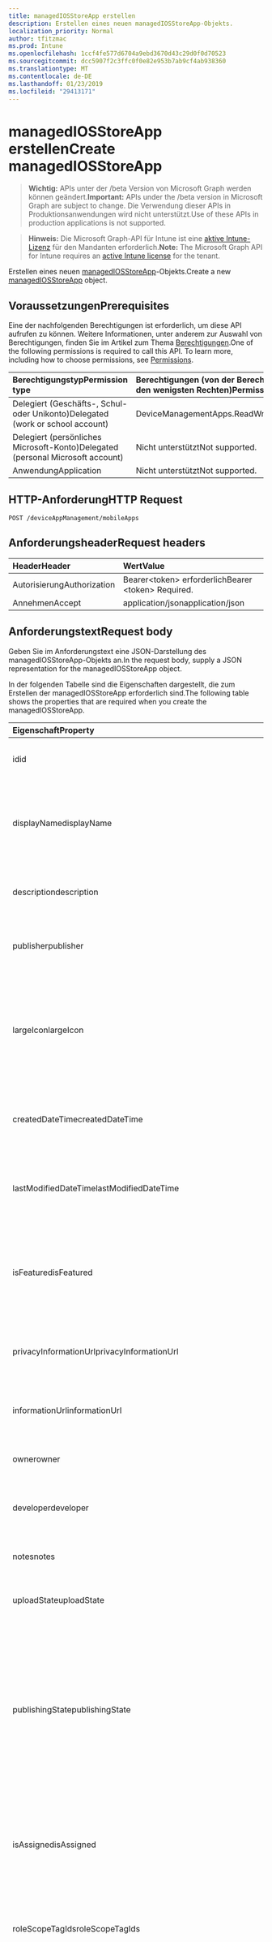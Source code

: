 ```yaml
---
title: managedIOSStoreApp erstellen
description: Erstellen eines neuen managedIOSStoreApp-Objekts.
localization_priority: Normal
author: tfitzmac
ms.prod: Intune
ms.openlocfilehash: 1ccf4fe577d6704a9ebd3670d43c29d0f0d70523
ms.sourcegitcommit: dcc5907f2c3ffc0f0e82e953b7ab9cf4ab938360
ms.translationtype: MT
ms.contentlocale: de-DE
ms.lasthandoff: 01/23/2019
ms.locfileid: "29413171"
---
```

# <a name="create-managediosstoreapp"></a><span data-ttu-id="3f87e-103">managedIOSStoreApp erstellen</span><span class="sxs-lookup"><span data-stu-id="3f87e-103">Create managedIOSStoreApp</span></span>

> <span data-ttu-id="3f87e-104">**Wichtig:** APIs unter der /beta Version von Microsoft Graph werden können geändert.</span><span class="sxs-lookup"><span data-stu-id="3f87e-104">**Important:** APIs under the /beta version in Microsoft Graph are subject to change.</span></span> <span data-ttu-id="3f87e-105">Die Verwendung dieser APIs in Produktionsanwendungen wird nicht unterstützt.</span><span class="sxs-lookup"><span data-stu-id="3f87e-105">Use of these APIs in production applications is not supported.</span></span>

> <span data-ttu-id="3f87e-106">**Hinweis:** Die Microsoft Graph-API für Intune ist eine [aktive Intune-Lizenz](https://go.microsoft.com/fwlink/?linkid=839381) für den Mandanten erforderlich.</span><span class="sxs-lookup"><span data-stu-id="3f87e-106">**Note:** The Microsoft Graph API for Intune requires an [active Intune license](https://go.microsoft.com/fwlink/?linkid=839381) for the tenant.</span></span>

<span data-ttu-id="3f87e-107">Erstellen eines neuen [managedIOSStoreApp](../resources/intune-apps-managediosstoreapp.md)-Objekts.</span><span class="sxs-lookup"><span data-stu-id="3f87e-107">Create a new [managedIOSStoreApp](../resources/intune-apps-managediosstoreapp.md) object.</span></span>

## <a name="prerequisites"></a><span data-ttu-id="3f87e-108">Voraussetzungen</span><span class="sxs-lookup"><span data-stu-id="3f87e-108">Prerequisites</span></span>
<span data-ttu-id="3f87e-p102">Eine der nachfolgenden Berechtigungen ist erforderlich, um diese API aufrufen zu können. Weitere Informationen, unter anderem zur Auswahl von Berechtigungen, finden Sie im Artikel zum Thema [Berechtigungen](/concepts/permissions-reference.md).</span><span class="sxs-lookup"><span data-stu-id="3f87e-p102">One of the following permissions is required to call this API. To learn more, including how to choose permissions, see [Permissions](/concepts/permissions-reference.md).</span></span>

|<span data-ttu-id="3f87e-111">Berechtigungstyp</span><span class="sxs-lookup"><span data-stu-id="3f87e-111">Permission type</span></span>|<span data-ttu-id="3f87e-112">Berechtigungen (von der Berechtigung mit den meisten Rechten zu der mit den wenigsten Rechten)</span><span class="sxs-lookup"><span data-stu-id="3f87e-112">Permissions (from most to least privileged)</span></span>|
|:---|:---|
|<span data-ttu-id="3f87e-113">Delegiert (Geschäfts-, Schul- oder Unikonto)</span><span class="sxs-lookup"><span data-stu-id="3f87e-113">Delegated (work or school account)</span></span>|<span data-ttu-id="3f87e-114">DeviceManagementApps.ReadWrite.All</span><span class="sxs-lookup"><span data-stu-id="3f87e-114">DeviceManagementApps.ReadWrite.All</span></span>|
|<span data-ttu-id="3f87e-115">Delegiert (persönliches Microsoft-Konto)</span><span class="sxs-lookup"><span data-stu-id="3f87e-115">Delegated (personal Microsoft account)</span></span>|<span data-ttu-id="3f87e-116">Nicht unterstützt</span><span class="sxs-lookup"><span data-stu-id="3f87e-116">Not supported.</span></span>|
|<span data-ttu-id="3f87e-117">Anwendung</span><span class="sxs-lookup"><span data-stu-id="3f87e-117">Application</span></span>|<span data-ttu-id="3f87e-118">Nicht unterstützt</span><span class="sxs-lookup"><span data-stu-id="3f87e-118">Not supported.</span></span>|

## <a name="http-request"></a><span data-ttu-id="3f87e-119">HTTP-Anforderung</span><span class="sxs-lookup"><span data-stu-id="3f87e-119">HTTP Request</span></span>
<!-- {
  "blockType": "ignored"
}
-->
``` http
POST /deviceAppManagement/mobileApps
```

## <a name="request-headers"></a><span data-ttu-id="3f87e-120">Anforderungsheader</span><span class="sxs-lookup"><span data-stu-id="3f87e-120">Request headers</span></span>
|<span data-ttu-id="3f87e-121">Header</span><span class="sxs-lookup"><span data-stu-id="3f87e-121">Header</span></span>|<span data-ttu-id="3f87e-122">Wert</span><span class="sxs-lookup"><span data-stu-id="3f87e-122">Value</span></span>|
|:---|:---|
|<span data-ttu-id="3f87e-123">Autorisierung</span><span class="sxs-lookup"><span data-stu-id="3f87e-123">Authorization</span></span>|<span data-ttu-id="3f87e-124">Bearer&lt;token&gt; erforderlich</span><span class="sxs-lookup"><span data-stu-id="3f87e-124">Bearer &lt;token&gt; Required.</span></span>|
|<span data-ttu-id="3f87e-125">Annehmen</span><span class="sxs-lookup"><span data-stu-id="3f87e-125">Accept</span></span>|<span data-ttu-id="3f87e-126">application/json</span><span class="sxs-lookup"><span data-stu-id="3f87e-126">application/json</span></span>|

## <a name="request-body"></a><span data-ttu-id="3f87e-127">Anforderungstext</span><span class="sxs-lookup"><span data-stu-id="3f87e-127">Request body</span></span>
<span data-ttu-id="3f87e-128">Geben Sie im Anforderungstext eine JSON-Darstellung des managedIOSStoreApp-Objekts an.</span><span class="sxs-lookup"><span data-stu-id="3f87e-128">In the request body, supply a JSON representation for the managedIOSStoreApp object.</span></span>

<span data-ttu-id="3f87e-129">In der folgenden Tabelle sind die Eigenschaften dargestellt, die zum Erstellen der managedIOSStoreApp erforderlich sind.</span><span class="sxs-lookup"><span data-stu-id="3f87e-129">The following table shows the properties that are required when you create the managedIOSStoreApp.</span></span>

|<span data-ttu-id="3f87e-130">Eigenschaft</span><span class="sxs-lookup"><span data-stu-id="3f87e-130">Property</span></span>|<span data-ttu-id="3f87e-131">Typ</span><span class="sxs-lookup"><span data-stu-id="3f87e-131">Type</span></span>|<span data-ttu-id="3f87e-132">Beschreibung</span><span class="sxs-lookup"><span data-stu-id="3f87e-132">Description</span></span>|
|:---|:---|:---|
|<span data-ttu-id="3f87e-133">id</span><span class="sxs-lookup"><span data-stu-id="3f87e-133">id</span></span>|<span data-ttu-id="3f87e-134">Zeichenfolge</span><span class="sxs-lookup"><span data-stu-id="3f87e-134">String</span></span>|<span data-ttu-id="3f87e-135">Schlüssel der Entität</span><span class="sxs-lookup"><span data-stu-id="3f87e-135">Key of the entity.</span></span> <span data-ttu-id="3f87e-136">Geerbt von [mobileApp](../resources/intune-apps-mobileapp.md).</span><span class="sxs-lookup"><span data-stu-id="3f87e-136">Inherited from [mobileApp](../resources/intune-apps-mobileapp.md)</span></span>|
|<span data-ttu-id="3f87e-137">displayName</span><span class="sxs-lookup"><span data-stu-id="3f87e-137">displayName</span></span>|<span data-ttu-id="3f87e-138">Zeichenfolge</span><span class="sxs-lookup"><span data-stu-id="3f87e-138">String</span></span>|<span data-ttu-id="3f87e-139">Der vom Administrator bereitgestellte oder importierte Titel der App.</span><span class="sxs-lookup"><span data-stu-id="3f87e-139">The admin provided or imported title of the app.</span></span> <span data-ttu-id="3f87e-140">Geerbt von [mobileApp](../resources/intune-apps-mobileapp.md).</span><span class="sxs-lookup"><span data-stu-id="3f87e-140">Inherited from [mobileApp](../resources/intune-apps-mobileapp.md)</span></span>|
|<span data-ttu-id="3f87e-141">description</span><span class="sxs-lookup"><span data-stu-id="3f87e-141">description</span></span>|<span data-ttu-id="3f87e-142">Zeichenfolge</span><span class="sxs-lookup"><span data-stu-id="3f87e-142">String</span></span>|<span data-ttu-id="3f87e-143">Beschreibung der App.</span><span class="sxs-lookup"><span data-stu-id="3f87e-143">The description of the app.</span></span> <span data-ttu-id="3f87e-144">Geerbt von [mobileApp](../resources/intune-apps-mobileapp.md).</span><span class="sxs-lookup"><span data-stu-id="3f87e-144">Inherited from [mobileApp](../resources/intune-apps-mobileapp.md)</span></span>|
|<span data-ttu-id="3f87e-145">publisher</span><span class="sxs-lookup"><span data-stu-id="3f87e-145">publisher</span></span>|<span data-ttu-id="3f87e-146">Zeichenfolge</span><span class="sxs-lookup"><span data-stu-id="3f87e-146">String</span></span>|<span data-ttu-id="3f87e-147">Der Herausgeber der App.</span><span class="sxs-lookup"><span data-stu-id="3f87e-147">The publisher of the app.</span></span> <span data-ttu-id="3f87e-148">Geerbt von [mobileApp](../resources/intune-apps-mobileapp.md).</span><span class="sxs-lookup"><span data-stu-id="3f87e-148">Inherited from [mobileApp](../resources/intune-apps-mobileapp.md)</span></span>|
|<span data-ttu-id="3f87e-149">largeIcon</span><span class="sxs-lookup"><span data-stu-id="3f87e-149">largeIcon</span></span>|[<span data-ttu-id="3f87e-150">mimeContent</span><span class="sxs-lookup"><span data-stu-id="3f87e-150">mimeContent</span></span>](../resources/intune-shared-mimecontent.md)|<span data-ttu-id="3f87e-151">Das große Symbol, das in den App-Details angezeigt und für den Upload des Symbols verwendet werden soll.</span><span class="sxs-lookup"><span data-stu-id="3f87e-151">The large icon, to be displayed in the app details and used for upload of the icon.</span></span> <span data-ttu-id="3f87e-152">Geerbt von [mobileApp](../resources/intune-apps-mobileapp.md).</span><span class="sxs-lookup"><span data-stu-id="3f87e-152">Inherited from [mobileApp](../resources/intune-apps-mobileapp.md)</span></span>|
|<span data-ttu-id="3f87e-153">createdDateTime</span><span class="sxs-lookup"><span data-stu-id="3f87e-153">createdDateTime</span></span>|<span data-ttu-id="3f87e-154">DateTimeOffset</span><span class="sxs-lookup"><span data-stu-id="3f87e-154">DateTimeOffset</span></span>|<span data-ttu-id="3f87e-155">Datum und Uhrzeit der Erstellung der App.</span><span class="sxs-lookup"><span data-stu-id="3f87e-155">The date and time the app was created.</span></span> <span data-ttu-id="3f87e-156">Geerbt von [mobileApp](../resources/intune-apps-mobileapp.md).</span><span class="sxs-lookup"><span data-stu-id="3f87e-156">Inherited from [mobileApp](../resources/intune-apps-mobileapp.md)</span></span>|
|<span data-ttu-id="3f87e-157">lastModifiedDateTime</span><span class="sxs-lookup"><span data-stu-id="3f87e-157">lastModifiedDateTime</span></span>|<span data-ttu-id="3f87e-158">DateTimeOffset</span><span class="sxs-lookup"><span data-stu-id="3f87e-158">DateTimeOffset</span></span>|<span data-ttu-id="3f87e-159">Datum und Uhrzeit der letzten Änderung der App.</span><span class="sxs-lookup"><span data-stu-id="3f87e-159">The date and time the app was last modified.</span></span> <span data-ttu-id="3f87e-160">Geerbt von [mobileApp](../resources/intune-apps-mobileapp.md).</span><span class="sxs-lookup"><span data-stu-id="3f87e-160">Inherited from [mobileApp](../resources/intune-apps-mobileapp.md)</span></span>|
|<span data-ttu-id="3f87e-161">isFeatured</span><span class="sxs-lookup"><span data-stu-id="3f87e-161">isFeatured</span></span>|<span data-ttu-id="3f87e-162">Boolean</span><span class="sxs-lookup"><span data-stu-id="3f87e-162">Boolean</span></span>|<span data-ttu-id="3f87e-163">Wert, der angibt, ob die App vom Administrator als empfohlen markiert wurde. Geerbt von [mobileApp](../resources/intune-apps-mobileapp.md).</span><span class="sxs-lookup"><span data-stu-id="3f87e-163">The value indicating whether the app is marked as featured by the admin. Inherited from [mobileApp](../resources/intune-apps-mobileapp.md)</span></span>|
|<span data-ttu-id="3f87e-164">privacyInformationUrl</span><span class="sxs-lookup"><span data-stu-id="3f87e-164">privacyInformationUrl</span></span>|<span data-ttu-id="3f87e-165">Zeichenfolge</span><span class="sxs-lookup"><span data-stu-id="3f87e-165">String</span></span>|<span data-ttu-id="3f87e-166">URL zur Datenschutzerklärung.</span><span class="sxs-lookup"><span data-stu-id="3f87e-166">The privacy statement Url.</span></span> <span data-ttu-id="3f87e-167">Geerbt von [mobileApp](../resources/intune-apps-mobileapp.md).</span><span class="sxs-lookup"><span data-stu-id="3f87e-167">Inherited from [mobileApp](../resources/intune-apps-mobileapp.md)</span></span>|
|<span data-ttu-id="3f87e-168">informationUrl</span><span class="sxs-lookup"><span data-stu-id="3f87e-168">informationUrl</span></span>|<span data-ttu-id="3f87e-169">Zeichenfolge</span><span class="sxs-lookup"><span data-stu-id="3f87e-169">String</span></span>|<span data-ttu-id="3f87e-170">URL zur Seite mit weiteren Informationen.</span><span class="sxs-lookup"><span data-stu-id="3f87e-170">The more information Url.</span></span> <span data-ttu-id="3f87e-171">Geerbt von [mobileApp](../resources/intune-apps-mobileapp.md).</span><span class="sxs-lookup"><span data-stu-id="3f87e-171">Inherited from [mobileApp](../resources/intune-apps-mobileapp.md)</span></span>|
|<span data-ttu-id="3f87e-172">owner</span><span class="sxs-lookup"><span data-stu-id="3f87e-172">owner</span></span>|<span data-ttu-id="3f87e-173">Zeichenfolge</span><span class="sxs-lookup"><span data-stu-id="3f87e-173">String</span></span>|<span data-ttu-id="3f87e-174">Der Besitzer der App.</span><span class="sxs-lookup"><span data-stu-id="3f87e-174">The owner of the app.</span></span> <span data-ttu-id="3f87e-175">Geerbt von [mobileApp](../resources/intune-apps-mobileapp.md).</span><span class="sxs-lookup"><span data-stu-id="3f87e-175">Inherited from [mobileApp](../resources/intune-apps-mobileapp.md)</span></span>|
|<span data-ttu-id="3f87e-176">developer</span><span class="sxs-lookup"><span data-stu-id="3f87e-176">developer</span></span>|<span data-ttu-id="3f87e-177">Zeichenfolge</span><span class="sxs-lookup"><span data-stu-id="3f87e-177">String</span></span>|<span data-ttu-id="3f87e-178">Der Entwickler der App.</span><span class="sxs-lookup"><span data-stu-id="3f87e-178">The developer of the app.</span></span> <span data-ttu-id="3f87e-179">Geerbt von [mobileApp](../resources/intune-apps-mobileapp.md).</span><span class="sxs-lookup"><span data-stu-id="3f87e-179">Inherited from [mobileApp](../resources/intune-apps-mobileapp.md)</span></span>|
|<span data-ttu-id="3f87e-180">notes</span><span class="sxs-lookup"><span data-stu-id="3f87e-180">notes</span></span>|<span data-ttu-id="3f87e-181">Zeichenfolge</span><span class="sxs-lookup"><span data-stu-id="3f87e-181">String</span></span>|<span data-ttu-id="3f87e-182">Hinweise zur App.</span><span class="sxs-lookup"><span data-stu-id="3f87e-182">Notes for the app.</span></span> <span data-ttu-id="3f87e-183">Geerbt von [mobileApp](../resources/intune-apps-mobileapp.md).</span><span class="sxs-lookup"><span data-stu-id="3f87e-183">Inherited from [mobileApp](../resources/intune-apps-mobileapp.md)</span></span>|
|<span data-ttu-id="3f87e-184">uploadState</span><span class="sxs-lookup"><span data-stu-id="3f87e-184">uploadState</span></span>|<span data-ttu-id="3f87e-185">Int32</span><span class="sxs-lookup"><span data-stu-id="3f87e-185">Int32</span></span>|<span data-ttu-id="3f87e-186">Der Upload-Zustand.</span><span class="sxs-lookup"><span data-stu-id="3f87e-186">The upload state.</span></span> <span data-ttu-id="3f87e-187">Geerbt von [mobileApp](../resources/intune-apps-mobileapp.md).</span><span class="sxs-lookup"><span data-stu-id="3f87e-187">Inherited from [mobileApp](../resources/intune-apps-mobileapp.md)</span></span>|
|<span data-ttu-id="3f87e-188">publishingState</span><span class="sxs-lookup"><span data-stu-id="3f87e-188">publishingState</span></span>|[<span data-ttu-id="3f87e-189">mobileAppPublishingState</span><span class="sxs-lookup"><span data-stu-id="3f87e-189">mobileAppPublishingState</span></span>](../resources/intune-apps-mobileapppublishingstate.md)|<span data-ttu-id="3f87e-190">Der Veröffentlichungsstatus der App.</span><span class="sxs-lookup"><span data-stu-id="3f87e-190">The publishing state for the app.</span></span> <span data-ttu-id="3f87e-191">Eine App kann erst zugewiesen werden, wenn sie veröffentlicht wurde.</span><span class="sxs-lookup"><span data-stu-id="3f87e-191">The app cannot be assigned unless the app is published.</span></span> <span data-ttu-id="3f87e-192">Geerbt von [MobileApp](../resources/intune-apps-mobileapp.md).</span><span class="sxs-lookup"><span data-stu-id="3f87e-192">Inherited from [mobileApp](../resources/intune-apps-mobileapp.md).</span></span> <span data-ttu-id="3f87e-193">Mögliche Werte sind: `notPublished`, `processing` und `published`.</span><span class="sxs-lookup"><span data-stu-id="3f87e-193">Possible values are: `notPublished`, `processing`, `published`.</span></span>|
|<span data-ttu-id="3f87e-194">isAssigned</span><span class="sxs-lookup"><span data-stu-id="3f87e-194">isAssigned</span></span>|<span data-ttu-id="3f87e-195">Boolean</span><span class="sxs-lookup"><span data-stu-id="3f87e-195">Boolean</span></span>|<span data-ttu-id="3f87e-196">Der Wert, der angibt, ob die app mindestens eine Gruppe zugeordnet ist.</span><span class="sxs-lookup"><span data-stu-id="3f87e-196">The value indicating whether the app is assigned to at least one group.</span></span> <span data-ttu-id="3f87e-197">Geerbt von [mobileApp](../resources/intune-apps-mobileapp.md).</span><span class="sxs-lookup"><span data-stu-id="3f87e-197">Inherited from [mobileApp](../resources/intune-apps-mobileapp.md)</span></span>|
|<span data-ttu-id="3f87e-198">roleScopeTagIds</span><span class="sxs-lookup"><span data-stu-id="3f87e-198">roleScopeTagIds</span></span>|<span data-ttu-id="3f87e-199">Zeichenfolgenauflistung</span><span class="sxs-lookup"><span data-stu-id="3f87e-199">String collection</span></span>|<span data-ttu-id="3f87e-200">Liste der Bereichs-Tag-Ids für diese mobile app.</span><span class="sxs-lookup"><span data-stu-id="3f87e-200">List of scope tag ids for this mobile app.</span></span> <span data-ttu-id="3f87e-201">Geerbt von [mobileApp](../resources/intune-apps-mobileapp.md).</span><span class="sxs-lookup"><span data-stu-id="3f87e-201">Inherited from [mobileApp](../resources/intune-apps-mobileapp.md)</span></span>|
|<span data-ttu-id="3f87e-202">appAvailability</span><span class="sxs-lookup"><span data-stu-id="3f87e-202">appAvailability</span></span>|[<span data-ttu-id="3f87e-203">managedAppAvailability</span><span class="sxs-lookup"><span data-stu-id="3f87e-203">managedAppAvailability</span></span>](../resources/intune-apps-managedappavailability.md)|<span data-ttu-id="3f87e-204">Die Verfügbarkeit der Anwendung.</span><span class="sxs-lookup"><span data-stu-id="3f87e-204">The Application's availability.</span></span> <span data-ttu-id="3f87e-205">Geerbt von [ManagedApp](../resources/intune-apps-managedapp.md).</span><span class="sxs-lookup"><span data-stu-id="3f87e-205">Inherited from [managedApp](../resources/intune-apps-managedapp.md).</span></span> <span data-ttu-id="3f87e-206">Mögliche Werte: `global`, `lineOfBusiness`.</span><span class="sxs-lookup"><span data-stu-id="3f87e-206">Possible values are: `global`, `lineOfBusiness`.</span></span>|
|<span data-ttu-id="3f87e-207">version</span><span class="sxs-lookup"><span data-stu-id="3f87e-207">version</span></span>|<span data-ttu-id="3f87e-208">Zeichenfolge</span><span class="sxs-lookup"><span data-stu-id="3f87e-208">String</span></span>|<span data-ttu-id="3f87e-209">Die Version der Anwendung.</span><span class="sxs-lookup"><span data-stu-id="3f87e-209">The Application's version.</span></span> <span data-ttu-id="3f87e-210">Geerbt von [managedApp](../resources/intune-apps-managedapp.md)</span><span class="sxs-lookup"><span data-stu-id="3f87e-210">Inherited from [managedApp](../resources/intune-apps-managedapp.md)</span></span>|
|<span data-ttu-id="3f87e-211">bundleId</span><span class="sxs-lookup"><span data-stu-id="3f87e-211">bundleId</span></span>|<span data-ttu-id="3f87e-212">Zeichenfolge</span><span class="sxs-lookup"><span data-stu-id="3f87e-212">String</span></span>|<span data-ttu-id="3f87e-213">Die Bundle-ID einer App.</span><span class="sxs-lookup"><span data-stu-id="3f87e-213">The app's Bundle ID.</span></span>|
|<span data-ttu-id="3f87e-214">appStoreUrl</span><span class="sxs-lookup"><span data-stu-id="3f87e-214">appStoreUrl</span></span>|<span data-ttu-id="3f87e-215">Zeichenfolge</span><span class="sxs-lookup"><span data-stu-id="3f87e-215">String</span></span>|<span data-ttu-id="3f87e-216">Die URL des Apple-App-Stores.</span><span class="sxs-lookup"><span data-stu-id="3f87e-216">The Apple AppStoreUrl.</span></span>|
|<span data-ttu-id="3f87e-217">applicableDeviceType</span><span class="sxs-lookup"><span data-stu-id="3f87e-217">applicableDeviceType</span></span>|[<span data-ttu-id="3f87e-218">iosDeviceType</span><span class="sxs-lookup"><span data-stu-id="3f87e-218">iosDeviceType</span></span>](../resources/intune-apps-iosdevicetype.md)|<span data-ttu-id="3f87e-219">Die iOS-Architektur, für die diese App ausgeführt werden kann.</span><span class="sxs-lookup"><span data-stu-id="3f87e-219">The iOS architecture for which this app can run on.</span></span>|
|<span data-ttu-id="3f87e-220">minimumSupportedOperatingSystem</span><span class="sxs-lookup"><span data-stu-id="3f87e-220">minimumSupportedOperatingSystem</span></span>|[<span data-ttu-id="3f87e-221">iosMinimumOperatingSystem</span><span class="sxs-lookup"><span data-stu-id="3f87e-221">iosMinimumOperatingSystem</span></span>](../resources/intune-apps-iosminimumoperatingsystem.md)|<span data-ttu-id="3f87e-222">Der Wert für die Mindestversion des unterstützten Betriebssystems.</span><span class="sxs-lookup"><span data-stu-id="3f87e-222">The value for the minimum supported operating system.</span></span>|



## <a name="response"></a><span data-ttu-id="3f87e-223">Antwort</span><span class="sxs-lookup"><span data-stu-id="3f87e-223">Response</span></span>
<span data-ttu-id="3f87e-224">Wenn die Methode erfolgreich verläuft, werden der Antwortcode `201 Created` und das [managedIOSStoreApp](../resources/intune-apps-managediosstoreapp.md)-Objekt im Antworttext zurückgegeben.</span><span class="sxs-lookup"><span data-stu-id="3f87e-224">If successful, this method returns a `201 Created` response code and a [managedIOSStoreApp](../resources/intune-apps-managediosstoreapp.md) object in the response body.</span></span>

## <a name="example"></a><span data-ttu-id="3f87e-225">Beispiel</span><span class="sxs-lookup"><span data-stu-id="3f87e-225">Example</span></span>

### <a name="request"></a><span data-ttu-id="3f87e-226">Anforderung</span><span class="sxs-lookup"><span data-stu-id="3f87e-226">Request</span></span>
<span data-ttu-id="3f87e-227">Nachfolgend sehen Sie ein Beispiel der Anforderung.</span><span class="sxs-lookup"><span data-stu-id="3f87e-227">Here is an example of the request.</span></span>
``` http
POST https://graph.microsoft.com/beta/deviceAppManagement/mobileApps
Content-type: application/json
Content-length: 1191

{
  "@odata.type": "#microsoft.graph.managedIOSStoreApp",
  "displayName": "Display Name value",
  "description": "Description value",
  "publisher": "Publisher value",
  "largeIcon": {
    "@odata.type": "microsoft.graph.mimeContent",
    "type": "Type value",
    "value": "dmFsdWU="
  },
  "isFeatured": true,
  "privacyInformationUrl": "https://example.com/privacyInformationUrl/",
  "informationUrl": "https://example.com/informationUrl/",
  "owner": "Owner value",
  "developer": "Developer value",
  "notes": "Notes value",
  "uploadState": 11,
  "publishingState": "processing",
  "isAssigned": true,
  "roleScopeTagIds": [
    "Role Scope Tag Ids value"
  ],
  "appAvailability": "lineOfBusiness",
  "version": "Version value",
  "bundleId": "Bundle Id value",
  "appStoreUrl": "https://example.com/appStoreUrl/",
  "applicableDeviceType": {
    "@odata.type": "microsoft.graph.iosDeviceType",
    "iPad": true,
    "iPhoneAndIPod": true
  },
  "minimumSupportedOperatingSystem": {
    "@odata.type": "microsoft.graph.iosMinimumOperatingSystem",
    "v8_0": true,
    "v9_0": true,
    "v10_0": true,
    "v11_0": true,
    "v12_0": true
  }
}
```

### <a name="response"></a><span data-ttu-id="3f87e-228">Antwort</span><span class="sxs-lookup"><span data-stu-id="3f87e-228">Response</span></span>
<span data-ttu-id="3f87e-p121">Nachfolgend sehen Sie ein Beispiel der Antwort. Hinweis: Das hier gezeigte Antwortobjekt ist möglicherweise aus Platzgründen abgeschnitten. Von einem tatsächlichen Aufruf werden alle Eigenschaften zurückgegeben.</span><span class="sxs-lookup"><span data-stu-id="3f87e-p121">Here is an example of the response. Note: The response object shown here may be truncated for brevity. All of the properties will be returned from an actual call.</span></span>
``` http
HTTP/1.1 201 Created
Content-Type: application/json
Content-Length: 1363

{
  "@odata.type": "#microsoft.graph.managedIOSStoreApp",
  "id": "51b9830f-830f-51b9-0f83-b9510f83b951",
  "displayName": "Display Name value",
  "description": "Description value",
  "publisher": "Publisher value",
  "largeIcon": {
    "@odata.type": "microsoft.graph.mimeContent",
    "type": "Type value",
    "value": "dmFsdWU="
  },
  "createdDateTime": "2017-01-01T00:02:43.5775965-08:00",
  "lastModifiedDateTime": "2017-01-01T00:00:35.1329464-08:00",
  "isFeatured": true,
  "privacyInformationUrl": "https://example.com/privacyInformationUrl/",
  "informationUrl": "https://example.com/informationUrl/",
  "owner": "Owner value",
  "developer": "Developer value",
  "notes": "Notes value",
  "uploadState": 11,
  "publishingState": "processing",
  "isAssigned": true,
  "roleScopeTagIds": [
    "Role Scope Tag Ids value"
  ],
  "appAvailability": "lineOfBusiness",
  "version": "Version value",
  "bundleId": "Bundle Id value",
  "appStoreUrl": "https://example.com/appStoreUrl/",
  "applicableDeviceType": {
    "@odata.type": "microsoft.graph.iosDeviceType",
    "iPad": true,
    "iPhoneAndIPod": true
  },
  "minimumSupportedOperatingSystem": {
    "@odata.type": "microsoft.graph.iosMinimumOperatingSystem",
    "v8_0": true,
    "v9_0": true,
    "v10_0": true,
    "v11_0": true,
    "v12_0": true
  }
}
```




